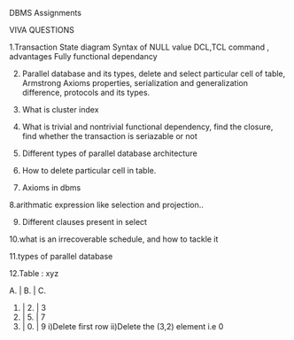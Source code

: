 DBMS Assignments

VIVA QUESTIONS

1.Transaction State diagram
	Syntax of NULL value DCL,TCL command , advantages 
	Fully functional dependancy

2. Parallel database and its types, delete and select particular cell of table, Armstrong Axioms properties, serialization and generalization difference, protocols and its types.

3. What is cluster index

4. What is trivial and nontrivial functional dependency, find the closure, find whether the transaction is seriazable or not

5. Different types of parallel database architecture

6. How to delete particular cell in table. 

7. Axioms in dbms

8.arithmatic expression like selection and projection.. 

9. Different clauses present in select

10.what is an irrecoverable schedule, and how to tackle it 

11.types of parallel database

12.Table : xyz
 
A. |    B.  |   C.  
1.  |     2.  |    3 
4. |     5.  |    7
8. |     0.  |   9
i)Delete first row 
ii)Delete the (3,2) element i.e 0
